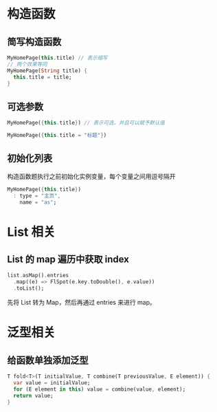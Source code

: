 # 构造函数

## 简写构造函数

```dart
MyHomePage(this.title) // 表示缩写
// 两个效果等同
MyHomePage(String title) {
  this.title = title;
}
```

## 可选参数

```dart
MyHomePage({this.title}) // 表示可选，并且可以赋予默认值

MyHomePage({this.title = "标题"})
```

## 初始化列表

构造函数题执行之前初始化实例变量，每个变量之间用逗号隔开

```dart
MyHomePage({this.title})
  : type = "主页",
    name = "as";
```

# List 相关

## List 的 map 遍历中获取 index

```dart
list.asMap().entries
  .map((e) => FlSpot(e.key.toDouble(), e.value))
  .toList();
```

先将 List 转为 Map，然后再通过 entries 来进行 map。

# 泛型相关

## 给函数单独添加泛型

```dart
T fold<T>(T initialValue, T combine(T previousValue, E element)) {  
  var value = initialValue;  
  for (E element in this) value = combine(value, element);  
  return value;  
}
```